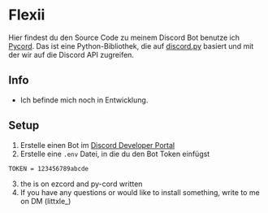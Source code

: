 # Flexii
Hier findest du den Source Code zu meinem Discord Bot benutze ich [Pycord](https://github.com/Pycord-Development/pycord). 
Das ist eine Python-Bibliothek, die auf [discord.py](https://github.com/Rapptz/discord.py) basiert und mit der wir auf die Discord API zugreifen.

## Info
- Ich befinde mich noch in Entwicklung.

## Setup
1. Erstelle einen Bot im [Discord Developer Portal](https://discord.com/developers/applications/)
2. Erstelle eine `.env` Datei, in die du den Bot Token einfügst
```
TOKEN = 123456789abcde
```
3. the is on ezcord and py-cord written
4. If you have any questions or would like to install something, write to me on DM  (littxle_)
